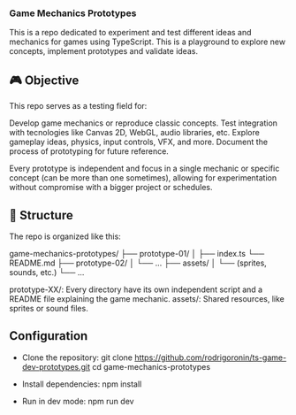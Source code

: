 ### Game Mechanics Prototypes
This is a repo dedicated to experiment and test different ideas and mechanics for games using TypeScript. This is a playground to explore new concepts, implement prototypes and validate ideas.

## 🎮 Objective
This repo serves as a testing field for:

Develop game mechanics or reproduce classic concepts.
Test integration with tecnologies like Canvas 2D, WebGL, audio libraries, etc.
Explore gameplay ideas, physics, input controls, VFX, and more.
Document the process of prototyping for future reference.

Every prototype is independent and focus in a single mechanic or specific concept (can be more than one sometimes), allowing for experimentation without compromise with a bigger project or schedules.

## 📂 Structure
The repo is organized like this:

game-mechanics-prototypes/
├── prototype-01/
│   ├── index.ts
    └── README.md
├── prototype-02/
│   └── ...
├── assets/
│   └── (sprites, sounds, etc.)
└── ...

prototype-XX/: Every directory have its own independent script and a README file explaining the game mechanic.
assets/: Shared resources, like sprites or sound files.

## Configuration

- Clone the repository:
git clone https://github.com/rodrigoronin/ts-game-dev-prototypes.git
cd game-mechanics-prototypes


- Install dependencies:
npm install


- Run in dev mode:
npm run dev
